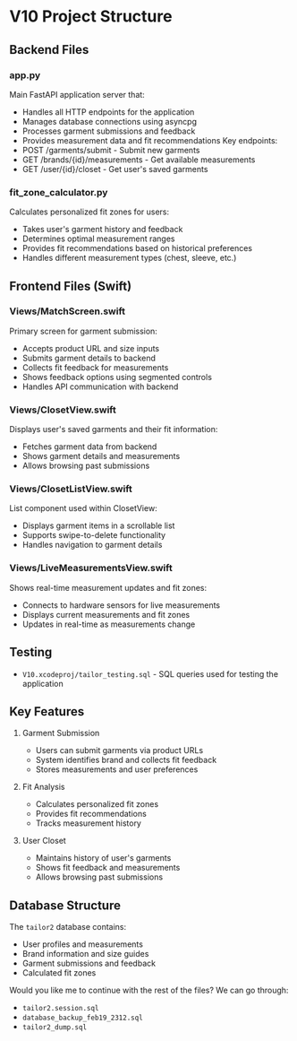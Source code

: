 # V10 Project Structure

## Backend Files

### app.py
Main FastAPI application server that:
- Handles all HTTP endpoints for the application
- Manages database connections using asyncpg
- Processes garment submissions and feedback
- Provides measurement data and fit recommendations
Key endpoints:
- POST /garments/submit - Submit new garments
- GET /brands/{id}/measurements - Get available measurements
- GET /user/{id}/closet - Get user's saved garments

### fit_zone_calculator.py
Calculates personalized fit zones for users:
- Takes user's garment history and feedback
- Determines optimal measurement ranges
- Provides fit recommendations based on historical preferences
- Handles different measurement types (chest, sleeve, etc.)

## Frontend Files (Swift)

### Views/MatchScreen.swift
Primary screen for garment submission:
- Accepts product URL and size inputs
- Submits garment details to backend
- Collects fit feedback for measurements
- Shows feedback options using segmented controls
- Handles API communication with backend

### Views/ClosetView.swift
Displays user's saved garments and their fit information:
- Fetches garment data from backend
- Shows garment details and measurements
- Allows browsing past submissions

### Views/ClosetListView.swift
List component used within ClosetView:
- Displays garment items in a scrollable list
- Supports swipe-to-delete functionality
- Handles navigation to garment details

### Views/LiveMeasurementsView.swift
Shows real-time measurement updates and fit zones:
- Connects to hardware sensors for live measurements
- Displays current measurements and fit zones
- Updates in real-time as measurements change

## Testing
- `V10.xcodeproj/tailor_testing.sql` - SQL queries used for testing the application

## Key Features
1. Garment Submission
   - Users can submit garments via product URLs
   - System identifies brand and collects fit feedback
   - Stores measurements and user preferences

2. Fit Analysis
   - Calculates personalized fit zones
   - Provides fit recommendations
   - Tracks measurement history

3. User Closet
   - Maintains history of user's garments
   - Shows fit feedback and measurements
   - Allows browsing past submissions

## Database Structure
The `tailor2` database contains:
- User profiles and measurements
- Brand information and size guides
- Garment submissions and feedback
- Calculated fit zones

Would you like me to continue with the rest of the files? We can go through:
- `tailor2.session.sql`
- `database_backup_feb19_2312.sql`
- `tailor2_dump.sql`